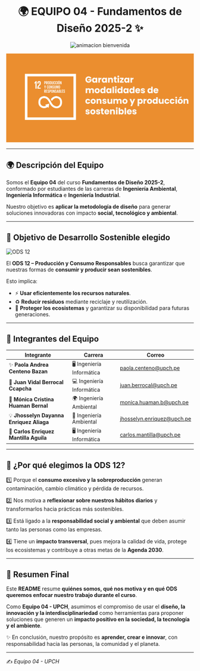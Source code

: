 <h1 align="center">🌍 EQUIPO 04 - Fundamentos de Diseño 2025-2 ✨</h1>

<p align="center">
  <img src="https://readme-typing-svg.herokuapp.com?size=28&color=DAA520&center=true&vCenter=true&width=950&lines=♻️+Producción+y+Consumo+Responsables;💡+Innovando+para+un+futuro+sostenible;🤝+Trabajo+en+equipo+y+responsabilidad+social" alt="animacion bienvenida">
</p>

<p align="center">
  <img src="https://github.com/JuanVidalx/Grupo-4_Fundamentos-de-dise-o/blob/05fad9449a39b9e1cc774faa3228613bc974876a/ods12.jpg" width="600" alt="ODS 12">
</p>

---

## 🌍 Descripción del Equipo  

Somos el **Equipo 04** del curso **Fundamentos de Diseño 2025-2**, conformado por estudiantes de las carreras de **Ingeniería Ambiental**, **Ingeniería Informática** e **Ingeniería Industrial**.  

Nuestro objetivo es **aplicar la metodología de diseño** para generar soluciones innovadoras con impacto **social, tecnológico y ambiental**.  

---

## 🎯 Objetivo de Desarrollo Sostenible elegido  

![ODS 12](https://img.shields.io/badge/ODS%2012-Consumo%20y%20Producci%C3%B3n%20Responsables-DAA520?style=for-the-badge&logo=unitednations&logoColor=white)  

El **ODS 12 – Producción y Consumo Responsables** busca garantizar que nuestras formas de **consumir y producir sean sostenibles**.  

Esto implica:  
- ⚡ **Usar eficientemente los recursos naturales**.  
- ♻️ **Reducir residuos** mediante reciclaje y reutilización.  
- 🌱 **Proteger los ecosistemas** y garantizar su disponibilidad para futuras generaciones.  

---

## 👥 Integrantes del Equipo  

| Integrante | Carrera | Correo |  
|------------|---------|--------|  
| ✨ **Paola Andrea Centeno Bazan** | 🖥️ Ingeniería Informática | [paola.centeno@upch.pe](mailto:paola.centeno@upch.pe) |  
| 🚀 **Juan Vidal Berrocal Ccapcha** | 💻 Ingeniería Informática | [juan.berrocal@upch.pe](mailto:juan.berrocal@upch.pe) |  
| 🌱 **Mónica Cristina Huaman Bernal** | 🌍 Ingeniería Ambiental | [monica.huaman.b@upch.pe](mailto:monica.huaman.b@upch.pe) |  
| 💡 **Jhosselyn Dayanna Enriquez Aliaga** | 🌱 Ingeniería Ambiental | [jhosselyn.enriquez@upch.pe](mailto:jhosselyn.enriquez@upch.pe) |  
| 🔧 **Carlos Enriquez Mantilla Aguila** | 🖥️ Ingeniería Informática | [carlos.mantilla@upch.pe](mailto:carlos.mantilla@upch.pe) |  

---

## 🤔 ¿Por qué elegimos la ODS 12?  

1️⃣ Porque el **consumo excesivo y la sobreproducción** generan contaminación, cambio climático y pérdida de recursos.  

2️⃣ Nos motiva a **reflexionar sobre nuestros hábitos diarios** y transformarlos hacia prácticas más sostenibles.  

3️⃣ Está ligado a la **responsabilidad social y ambiental** que deben asumir tanto las personas como las empresas.  

4️⃣ Tiene un **impacto transversal**, pues mejora la calidad de vida, protege los ecosistemas y contribuye a otras metas de la **Agenda 2030**.  

---

## 📌 Resumen Final  

Este **README** resume **quiénes somos, qué nos motiva y en qué ODS queremos enfocar nuestro trabajo durante el curso**.  

Como **Equipo 04 - UPCH**, asumimos el compromiso de usar el **diseño, la innovación y la interdisciplinariedad** como herramientas para proponer soluciones que generen un **impacto positivo en la sociedad, la tecnología y el ambiente**.  

✨ En conclusión, nuestro propósito es **aprender, crear e innovar**, con responsabilidad hacia las personas, la comunidad y el planeta.  

---

✍️ *Equipo 04 - UPCH*  

